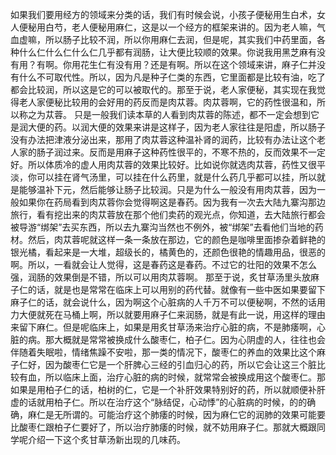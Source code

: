 如果我们要用经方的领域来分类的话，我们有时候会说，小孩子便秘用生白术，女人便秘用白芍，老人便秘用麻仁，这是以一个经方的框架来讲的。因为老人嘛，气血虚嘛，所以肠子比较不润，所以你用麻仁去润，但是呢，其实我们中药里面，各种什么仁什么仁什么仁几乎都有润肠，让大便比较顺的效果。你说我用黑芝麻有没有用？有啊。你用花生仁有没有用？还是有啊。所以在这个领域来讲，麻子仁并没有什么不可取代性。所以，因为凡是种子仁类的东西，它里面都是比较有油，吃了都会比较润，所以这是它的可以被取代的。那至于说，老人家便秘，其实现在我觉得老人家便秘比较用的会好用的药反而是肉苁蓉。肉苁蓉啊，它的药性很温和，所以称之为苁蓉。
只是一般我们读本草的人看到肉苁蓉的陈述，都不一定会想到它是润大便的药。以润大便的效果来讲是这样子，因为老人家往往是阳虚，所以肠子没有办法把津液分泌出来，那用了肉苁蓉这种温补肾的润药，比较有办法让这个老人家的肠子润过来。反而是用麻子这种药性很平的，不寒不热的，反而效果不一定好。所以体质冷的虚人用肉苁蓉的效果比较好。比如说你就选肉苁蓉，药性又很平淡，你可以挂在肾气汤里，可以挂在什么药里，就是什么药几乎都可以挂，所以就是能够温补下元，然后能够让肠子比较润。只是为什么一般没有用肉苁蓉，因为一般如果你在药局看到肉苁蓉你会觉得啊这是春药。因为我有一次去大陆九寨沟那边旅行，看有挖出来的肉苁蓉放在那个他们卖药的观光点，你知道，去大陆旅行都会被导游“绑架”去买东西，所以去九寨沟当然也不例外，被“绑架”去看他们当地的药材。然后，肉苁蓉呢就这样一条一条放在那边，它的颜色是咖啡里面掺杂着鲜艳的银光橘，看起来是一大堆，超级长的，橘黄色的，还颜色很艳的情趣用品，很恶的啊。所以，一看就会让人觉得，这是春药这是春药。不过它的壮阳的效果不怎么强，润肠的效果倒是不错，所以可以用肉苁蓉啊。
那至于说，炙甘草汤里头放麻子仁的话，就是也是常常在临床上可以用别的药代替。就像有一些中医如果要留下麻子仁的话，就会说什么，因为啊这个心脏病的人千万不可以便秘啊，不然的话用力大便就死在马桶上啊，所以就要用麻子仁来润肠，就是有此一说，用这样的理由来留下麻仁。但是呢临床上，如果是用炙甘草汤来治疗心脏的病，不是肺痿啊，心脏的病。那大概就是常常被换成什么酸枣仁，柏子仁。因为心阴虚的人，往往也会伴随着失眠啦，情绪焦躁不安啦，那一类的情况下，酸枣仁的养血的效果比这个麻子仁好，因为酸枣仁它是一个肝脾心三经的引血归心的药，所以它会让这三个脏比较有血，所以临床上面，治疗心脏的病的时候，就常常会被换成用这个酸枣仁。那如果是用柏子仁的话，柏树的仁，它是一个补肝效果特别好的药，所以就顺便补肝虚的话就用柏子仁。所以在治疗这个“脉结促，心动悸”的心脏病的时候，的的确确，麻仁是无所谓的。可能治疗这个肺痿的时候，因为麻仁它的润肺的效果可能要比酸枣仁跟柏子仁要好了，所以治疗肺痿的时候，就不妨用麻子仁。那就大概跟同学呢介绍一下这个炙甘草汤新出现的几味药。
